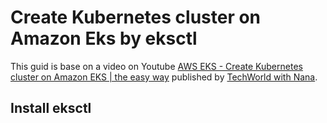 # Create Kubernetes cluster on Amazon Eks by eksctl
This guid is base on a video on Youtube [AWS EKS - Create Kubernetes cluster on Amazon EKS | the easy way](https://www.youtube.com/watch?v=p6xDCz00TxU&t=58s) published by [TechWorld with Nana](https://www.techworld-with-nana.com/).  

## Install eksctl
